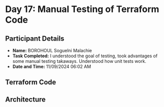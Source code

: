 # Day 17: Manual Testing of Terraform Code
## Participant Details

- **Name:** BOROHOUL Soguelni Malachie
- **Task Completed:** I understood the goal of testing, took advantages of some manual testing takaways. Understood how unit tests work.
- **Date and Time:** 11/09/2024 06:02 AM 

## Terraform Code 

## Architecture 
[]()

